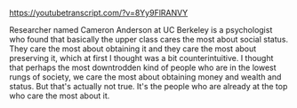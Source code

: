 https://youtubetranscript.com/?v=8Yy9FlRANVY

 Researcher named Cameron Anderson at UC Berkeley is a psychologist who found that basically the upper class cares the most about social status. They care the most about obtaining it and they care the most about preserving it, which at first I thought was a bit counterintuitive. I thought that perhaps the most downtrodden kind of people who are in the lowest rungs of society, we care the most about obtaining money and wealth and status. But that's actually not true. It's the people who are already at the top who care the most about it.
